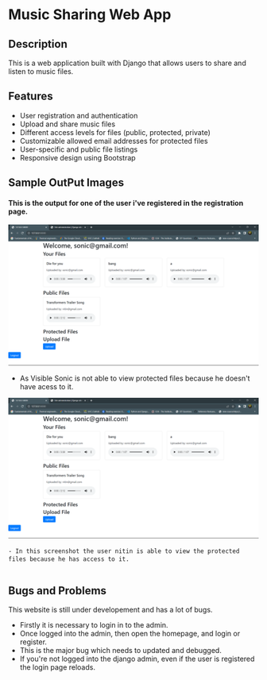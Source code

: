 # Music Sharing Web App

## Description

This is a web application built with Django that allows users to share and listen to music files.

## Features

- User registration and authentication
- Upload and share music files
- Different access levels for files (public, protected, private)
- Customizable allowed email addresses for protected files
- User-specific and public file listings
- Responsive design using Bootstrap

## Sample OutPut Images

#### This is the output for one of the user i've registered in the registration page.

![alt text](image1.png)

- As Visible Sonic is not able to view protected files because he doesn't have acess to it.

![alt text](image1.png)

    - In this screenshot the user nitin is able to view the protected files because he has access to it.

```

```

## Bugs and Problems

This website is still under developement and has a lot of bugs.

- Firstly it is necessary to login in to the admin.
- Once logged into the admin, then open the homepage, and login or register.
- This is the major bug which needs to updated and debugged.
- If you're not logged into the django admin, even if the user is registered the login page reloads.
